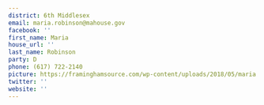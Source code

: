 ```yaml
---
district: 6th Middlesex
email: maria.robinson@mahouse.gov
facebook: ''
first_name: Maria
house_url: ''
last_name: Robinson
party: D
phone: (617) 722-2140
picture: https://framinghamsource.com/wp-content/uploads/2018/05/maria.robertson.crop_.png
twitter: ''
website: ''
---
```

